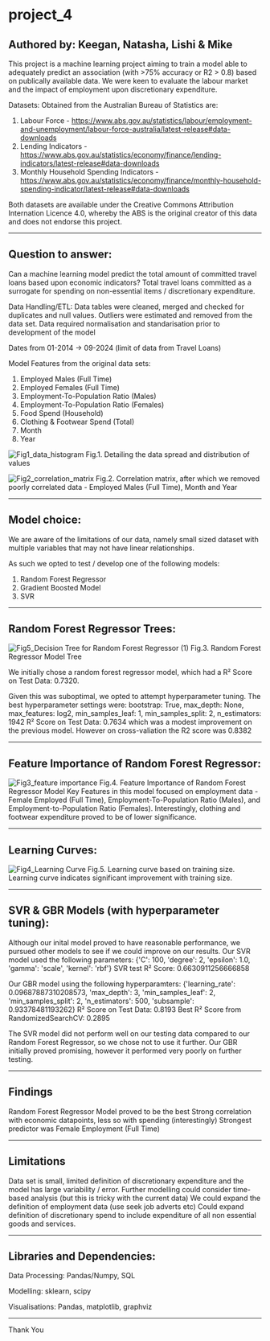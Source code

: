 # project_4
Authored by: Keegan, Natasha, Lishi & Mike
----------

This project is a machine learning project aiming to train a model able to adequately predict an association (with >75% accuracy or R2 > 0.8) based on publically available data.
We were keen to evaluate the labour market and the impact of employment upon discretionary expenditure.

Datasets:
Obtained from the Australian Bureau of Statistics are:
1. Labour Force - https://www.abs.gov.au/statistics/labour/employment-and-unemployment/labour-force-australia/latest-release#data-downloads
2. Lending Indicators - https://www.abs.gov.au/statistics/economy/finance/lending-indicators/latest-release#data-downloads
3. Monthly Household Spending Indicators - https://www.abs.gov.au/statistics/economy/finance/monthly-household-spending-indicator/latest-release#data-downloads

Both datasets are available under the Creative Commons Attribution Internation Licence 4.0, whereby the ABS is the original creator of this data and does not endorse this project.

----------
Question to answer:
----------

Can a machine learning model predict the total amount of committed travel loans based upon economic indicators?
Total travel loans committed as a surrogate for spending on non-essential items / discretionary expenditure.

Data Handling/ETL:
Data tables were cleaned, merged and checked for duplicates and null values.
Outliers were estimated and removed from the data set.
Data required normalisation and standarisation prior to development of the model

Dates from 01-2014 -> 09-2024 (limit of data from Travel Loans)

Model Features from the original data sets:
1. Employed Males (Full Time)
2. Employed Females (Full Time)
3. Employment-To-Population Ratio (Males)
4. Employment-To-Population Ratio (Females)
5. Food Spend (Household)
6. Clothing & Footwear Spend (Total)
7. Month
8. Year

![Fig1_data_histogram](https://github.com/user-attachments/assets/6cd8bca8-f6d0-4d32-abb8-55da9e9fcef9)
Fig.1. Detailing the data spread and distribution of values

![Fig2_correlation_matrix](https://github.com/user-attachments/assets/3a968985-ca3a-44a5-b905-b03542d74a66)
Fig.2. Correlation matrix, after which we removed poorly correlated data - Employed Males (Full Time), Month and Year

-----------
Model choice:
-----------
We are aware of the limitations of our data, namely small sized dataset with multiple variables that may not have linear relationships.

As such we opted to test / develop one of the following models:
1. Random Forest Regressor
2. Gradient Boosted Model
3. SVR

-----------
Random Forest Regressor Trees:
-----------

![Fig5_Decision Tree for Random Forest Regressor (1)](https://github.com/user-attachments/assets/0fa32c1b-68ae-4622-8da9-ad8f1a272045)
Fig.3. Random Forest Regressor Model Tree

We initially chose a random forest regressor model, which had a R² Score on Test Data: 0.7320.

Given this was suboptimal, we opted to attempt hyperparameter tuning.
The best hyperparameter settings were: bootstrap: True, max_depth: None, max_features: log2, min_samples_leaf: 1, min_samples_split: 2, n_estimators: 1942
R² Score on Test Data: 0.7634 which was a modest improvement on the previous model. However on cross-valiation the R2 score was 0.8382

------------
Feature Importance of Random Forest Regressor:
------------

![Fig3_feature importance](https://github.com/user-attachments/assets/13b26dda-eaad-4648-96f6-120fc1c1a970)
Fig.4. Feature Importance of Random Forest Regressor Model
Key Features in this model focused on employment data - Female Employed (Full Time), Employment-To-Population Ratio (Males), and Employment-to-Population Ratio (Females). Interestingly, clothing and footwear expenditure proved to be of lower significance. 

------------
Learning Curves:
------------

![Fig4_Learning Curve](https://github.com/user-attachments/assets/e4700d12-c919-49fe-b9a4-a4ec997a2a3a)
Fig.5. Learning curve based on training size.
Learning curve indicates significant improvement with training size. 

------------
SVR & GBR Models (with hyperparameter tuning):
------------
Although our inital model proved to have reasonable performance, we pursued other models to see if we could improve on our results.
Our SVR model used the following parameters: {'C': 100, 'degree': 2, 'epsilon': 1.0, 'gamma': 'scale', 'kernel': 'rbf'}
SVR test R² Score: 0.6630911256666858

Our GBR model using the following hyperparamters: {'learning_rate': 0.09687887310208573, 'max_depth': 3, 'min_samples_leaf': 2, 'min_samples_split': 2, 'n_estimators': 500, 'subsample': 0.93378481193262}
R² Score on Test Data: 0.8193
Best R² Score from RandomizedSearchCV: 0.2895

The SVR model did not perform well on our testing data compared to our Random Forest Regressor, so we chose not to use it further.
Our GBR initially proved promising, however it performed very poorly on further testing.

-----------
Findings
-----------

Random Forest Regressor Model proved to be the best
Strong correlation with economic datapoints, less so with spending (interestingly)
Strongest predictor was Female Employment (Full Time)

-----------
Limitations
-----------

Data set is small, limited definition of discretionary expenditure and the model has large variability / error.
Further modelling could consider time-based analysis (but this is tricky with the current data)
We could expand the definition of employment data (use seek job adverts etc)
Could expand definition of discretionary spend to include expenditure of all non essential goods and services.

-----------
Libraries and Dependencies:
-----------
Data Processing: Pandas/Numpy, SQL

Modelling: sklearn, scipy

Visualisations: Pandas, matplotlib, graphviz

----------
Thank You

